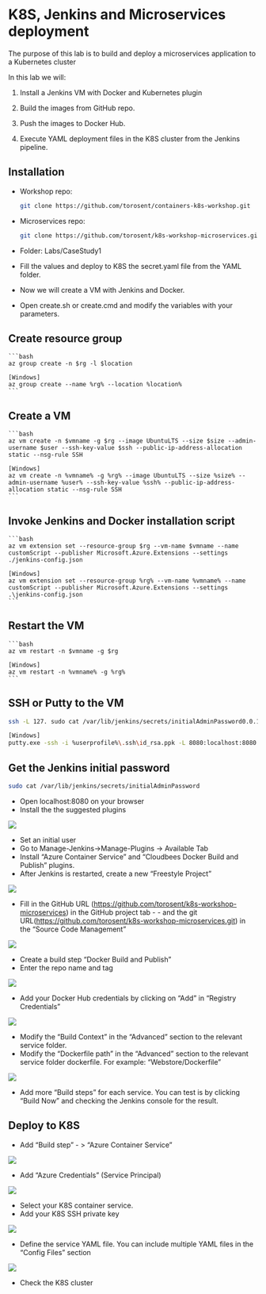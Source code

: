 # K8S, Jenkins and Microservices deployment

The purpose of this lab is to build and deploy a microservices application to a Kubernetes cluster

In this lab we will:

 1. Install a Jenkins VM with Docker and Kubernetes plugin

 1. Build the images from GitHub repo.

 1. Push the images to Docker Hub.

 1. Execute YAML deployment files in the K8S cluster from the Jenkins pipeline.

## Installation

- Workshop repo:

    ```bash
    git clone https://github.com/torosent/containers-k8s-workshop.git
    ```

- Microservices repo:

    ```bash
    git clone https://github.com/torosent/k8s-workshop-microservices.git
    ```

- Folder: Labs/CaseStudy1

- Fill the values and deploy to K8S the secret.yaml file from the YAML folder.
- Now we will create a VM with Jenkins and Docker.

- Open create.sh or create.cmd and modify the variables with your parameters.

## Create resource group

    ```bash
    az group create -n $rg -l $location

    [Windows]
    az group create --name %rg% --location %location%
    ```

## Create a VM

    ```bash
    az vm create -n $vmname -g $rg --image UbuntuLTS --size $size --admin-username $user --ssh-key-value $ssh --public-ip-address-allocation static --nsg-rule SSH

    [Windows]
    az vm create -n %vmname% -g %rg% --image UbuntuLTS --size %size% --admin-username %user% --ssh-key-value %ssh% --public-ip-address-allocation static --nsg-rule SSH
    ```

## Invoke Jenkins and Docker installation script

    ```bash
    az vm extension set --resource-group $rg --vm-name $vmname --name customScript --publisher Microsoft.Azure.Extensions --settings ./jenkins-config.json

    [Windows]
    az vm extension set --resource-group %rg% --vm-name %vmname% --name customScript --publisher Microsoft.Azure.Extensions --settings .\jenkins-config.json
    ```

## Restart the VM

    ```bash
    az vm restart -n $vmname -g $rg

    [Windows]
    az vm restart -n %vmname% -g %rg%
    ```

## SSH or Putty to the VM

```bash
ssh -L 127. sudo cat /var/lib/jenkins/secrets/initialAdminPassword0.0.1:8080:localhost:8080 azureuser@<ip>

[Windows]
putty.exe -ssh -i %userprofile%\.ssh\id_rsa.ppk -L 8080:localhost:8080 %user%@<ip>
```

## Get the Jenkins initial password

```bash
sudo cat /var/lib/jenkins/secrets/initialAdminPassword
```

- Open localhost:8080 on your browser
- Install the the suggested plugins

 ![](/images/cs1-jenkins-customize.png)

- Set an initial user
- Go to Manage-Jenkins->Manage-Plugins -> Available Tab
- Install “Azure Container Service” and “Cloudbees Docker Build and Publish” plugins.
- After Jenkins is restarted, create a new “Freestyle Project”

 ![](/images/cs1-jenkins-new-freestyle-project.png)

- Fill in the GitHub URL (https://github.com/torosent/k8s-workshop-microservices) in the GitHub project tab - - and the git URL(https://github.com/torosent/k8s-workshop-microservices.git) in the “Source Code Management”

 ![](/images/cs1-jenkins-source-code-management.png)

- Create a build step “Docker Build and Publish”
- Enter the repo name and tag

 ![](/images/cs1-jenkins-docker-build-and-push.png)

- Add your Docker Hub credentials by clicking on “Add” in “Registry Credentials” 

 ![](/images/cs1-jenkins-registry-credentials.png)

- Modify the “Build Context” in the “Advanced” section to the relevant service folder.
- Modify the “Dockerfile path” in the “Advanced” section to the relevant service folder dockerfile. For example: “Webstore/Dockerfile”

 ![](/images/cs1-jenkins-advanced-configuration.png)

- Add more “Build steps” for each service. You can test is by clicking “Build Now” and checking the Jenkins console for the result.

## Deploy to K8S

- Add “Build step” - > “Azure Container Service”

 ![](/images/cs1-jenkins-acs.png)

- Add “Azure Credentials” (Service Principal)

 ![](/images/cs1-jenkins-service-principal.png)

- Select your K8S container service.
- Add your K8S SSH private key

 ![](/images/cs1-jenkins-ssh-private-key.png)

- Define the service YAML file. You can include multiple YAML files in the “Config Files” section

 ![](/images/cs1-jenkins-deployment-configuration.png)

- Check the K8S cluster
